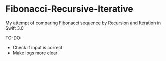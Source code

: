 # Fibonacci-Recursive-Iterative
My attempt of comparing  Fibonacci sequence by Recursion and Iteration in Swift 3.0

TO-DO:
- Check if input is correct
- Make logs more clear
